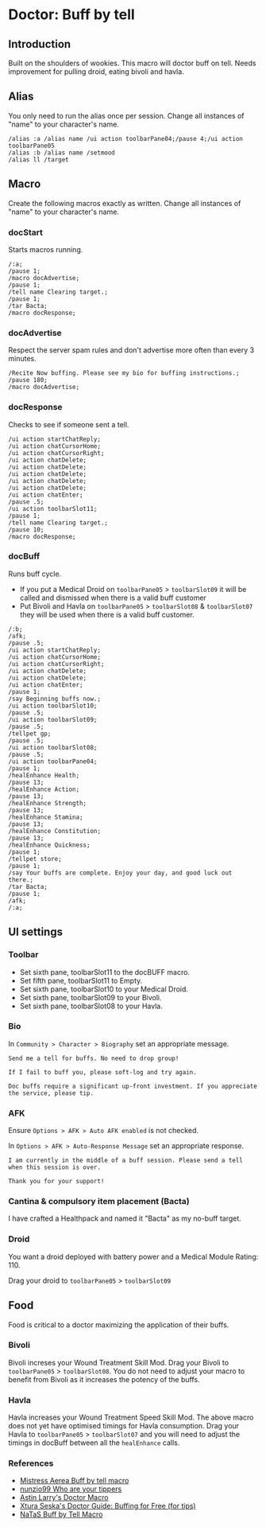 # Doctor: Buff by tell

## Introduction
Built on the shoulders of wookies. This macro will doctor buff on tell. Needs improvement for pulling droid, eating bivoli and havla. 

## Alias
You only need to run the alias once per session. Change all instances of "name" to your character's name.

```
/alias :a /alias name /ui action toolbarPane04;/pause 4;/ui action toolbarPane05
/alias :b /alias name /setmood
/alias ll /target
```

## Macro
Create the following macros exactly as written. Change all instances of "name" to your character's name.

### docStart
Starts macros running.
``` 
/:a;
/pause 1;
/macro docAdvertise;
/pause 1;
/tell name Clearing target.;
/pause 1;
/tar Bacta;
/macro docResponse;
```

### docAdvertise
Respect the server spam rules and don't advertise more often than every 3 minutes. 

 ```
/Recite Now buffing. Please see my bio for buffing instructions.;
/pause 180;
/macro docAdvertise;
```

### docResponse
Checks to see if someone sent a tell.

```
/ui action startChatReply;
/ui action chatCursorHome;
/ui action chatCursorRight;
/ui action chatDelete;
/ui action chatDelete;
/ui action chatDelete;
/ui action chatDelete;
/ui action chatDelete;
/ui action chatEnter;
/pause .5;
/ui action toolbarSlot11;
/pause 1;
/tell name Clearing target.;
/pause 10;
/macro docResponse;
```

### docBuff
Runs buff cycle.
* If you put a Medical Droid on `toolbarPane05` > `toolbarSlot09` it will be called and dismissed when there is a valid buff customer
* Put Bivoli and Havla on `toolbarPane05` > `toolbarSlot08` & `toolbarSlot07` they will be used when there is a valid buff customer. 

```
/:b;
/afk;
/pause .5;
/ui action startChatReply;
/ui action chatCursorHome;
/ui action chatCursorRight;
/ui action chatDelete;
/ui action chatDelete;
/ui action chatEnter;
/pause 1;
/say Beginning buffs now.;
/ui action toolbarSlot10;
/pause .5;
/ui action toolbarSlot09;
/pause .5;
/tellpet gp;
/pause .5;
/ui action toolbarSlot08;
/pause .5;
/ui action toolbarPane04;
/pause 1;
/healEnhance Health;
/pause 13;
/healEnhance Action;
/pause 13;
/healEnhance Strength;
/pause 13;
/healEnhance Stamina;
/pause 13;
/healEnhance Constitution;
/pause 13;
/healEnhance Quickness;
/pause 1;
/tellpet store;
/pause 1;
/say Your buffs are complete. Enjoy your day, and good luck out there.;  
/tar Bacta;  
/pause 1;  
/afk;  
/:a;
```

## UI settings

### Toolbar

* Set sixth pane, toolbarSlot11 to the docBUFF macro.
* Set fifth pane, toolbarSlot11 to Empty.
* Set sixth pane, toolbarSlot10 to your Medical Droid.
* Set sixth pane, toolbarSlot09 to your Bivoli. 
* Set sixth pane, toolbarSlot08 to your Havla.


### Bio
In `Community > Character > Biography` set an appropriate message.

```
Send me a tell for buffs. No need to drop group!

If I fail to buff you, please soft-log and try again.

Doc buffs require a significant up-front investment. If you appreciate the service, please tip.
```

### AFK
Ensure `Options > AFK > Auto AFK enabled` is not checked.

In `Options > AFK > Auto-Response Message` set an appropriate response.

```
I am currently in the middle of a buff session. Please send a tell when this session is over.  
  
Thank you for your support!
```

### Cantina & compulsory item placement (Bacta)
I have crafted a Healthpack and named it "Bacta" as my no-buff target. 

### Droid
You want a droid deployed with battery power and a Medical Module Rating: 110. 

Drag your droid to `toolbarPane05` > `toolbarSlot09`

## Food
Food is critical to a doctor maximizing the application of their buffs. 

### Bivoli
Bivoli increses your Wound Treatment Skill Mod. Drag your Bivoli to `toolbarPane05` > `toolbarSlot08`. You do not need to adjust your macro to benefit from Bivoli as it increases the potency of the buffs.

### Havla
Havla increases your Wound Treatment Speed Skill Mod. The above macro does not yet have optimised timings for Havla consumption. Drag your Havla to `toolbarPane05` > `toolbarSlot07` and you will need to adjust the timings in docBuff between all the `healEnhance` calls. 

### References

* [Mistress Aerea Buff by tell macro](https://www.swgemu.com/forums/showthread.php?t=128123)
* [nunzio99 Who are your tippers](https://www.swgemu.com/forums/showthread.php?t=205263)
* [Astin Larry's Doctor Macro](https://www.swgemu.com/forums/showthread.php?t=214152)
* [Xtura Seska's Doctor Guide: Buffing for Free (for tips)](https://www.swgemu.com/forums/showthread.php?t=47785)
* [NaTaS Buff by Tell Macro](https://revelationonline.net/forums/viewtopic.php?t=126)
